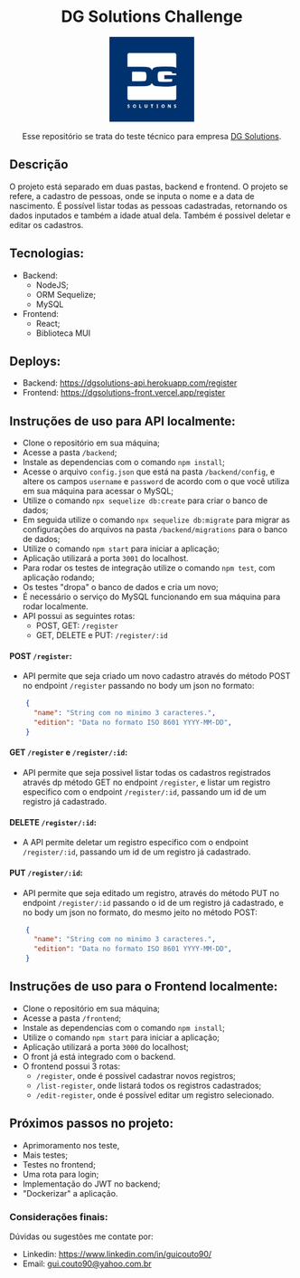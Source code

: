 <div align="center">

# DG Solutions Challenge

<img src="./dgsolutions.jpeg" width="150px">

Esse repositório se trata do teste técnico para empresa [DG Solutions](https://dgsolutions.com.br/).

</div>

## Descrição
O projeto está separado em duas pastas, backend e frontend.
O projeto se refere, a cadastro de pessoas, onde se inputa o nome e a data de nascimento.
É possível listar todas as pessoas cadastradas, retornando os dados inputados e também a idade atual dela.
Também é possivel deletar e editar os cadastros.

## Tecnologias:
- Backend:
  - NodeJS;
  - ORM Sequelize;
  - MySQL
- Frontend:
  - React;
  - Biblioteca MUI

## Deploys:
- Backend: https://dgsolutions-api.herokuapp.com/register
- Frontend: https://dgsolutions-front.vercel.app/register

## Instruções de uso para API localmente:
- Clone o repositório em sua máquina;
- Acesse a pasta `/backend`;
- Instale as dependencias com o comando `npm install`;
- Acesse o arquivo `config.json` que está na pasta `/backend/config`, e altere os campos `username` e `password` de acordo com o que você utiliza em sua máquina para acessar o MySQL;
- Utilize o comando `npx sequelize db:create` para criar o banco de dados;
- Em seguida utilize o comando `npx sequelize db:migrate` para migrar as configurações do arquivos na pasta `/backend/migrations` para o banco de dados;
- Utilize o comando `npm start` para iniciar a aplicação;
- Aplicação utilizará a porta `3001` do localhost.
- Para rodar os testes de integração utilize o comando `npm test`, com aplicação rodando;
- Os testes "dropa" o banco de dados e cria um novo;
- É necessário o serviço do MySQL funcionando em sua máquina para rodar localmente.
- API possui as seguintes rotas:
    - POST, GET: `/register`
    - GET, DELETE e PUT: `/register/:id`
    
#### POST `/register`:
- API permite que seja criado um novo cadastro através do método POST no endpoint `/register` passando no body um json no formato:
```json
    {
      "name": "String com no minimo 3 caracteres.",
      "edition": "Data no formato ISO 8601 YYYY-MM-DD",
    }
```

#### GET `/register` e `/register/:id`:
- API permite que seja possivel listar todas os cadastros registrados através dp método GET no endpoint `/register`, e listar um registro especifico com o endpoint `/register/:id`, passando um id de um registro já cadastrado.

#### DELETE `/register/:id`:
- A API permite deletar um registro especifico com o endpoint `/register/:id`, passando um id de um registro já cadastrado.

#### PUT `/register/:id`:
- API permite que seja editado um registro, através do método PUT no endpoint `/register/:id` passando o id de um registro já cadastrado, e no body um json no formato, do mesmo jeito no método POST:
```json
    {
      "name": "String com no minimo 3 caracteres.",
      "edition": "Data no formato ISO 8601 YYYY-MM-DD",
    }
```

## Instruções de uso para o Frontend localmente:
- Clone o repositório em sua máquina;
- Acesse a pasta `/frontend`;
- Instale as dependencias com o comando `npm install`;
- Utilize o comando `npm start` para iniciar a aplicação;
- Aplicação utilizará a porta `3000` do localhost;
- O front já está integrado com o backend.
- O frontend possui 3 rotas:
  - `/register`, onde é possível cadastrar novos registros;
  - `/list-register`, onde listará todos os registros cadastrados;
  - `/edit-register`, onde é possível editar um registro selecionado.

## Próximos passos no projeto:
- Aprimoramento nos teste,
- Mais testes;
- Testes no frontend;
- Uma rota para login;
- Implementação do JWT no backend;
- "Dockerizar" a aplicação.

### Considerações finais:
  Dúvidas ou sugestões me contate por:
  - Linkedin: https://www.linkedin.com/in/guicouto90/
  - Email: gui.couto90@yahoo.com.br